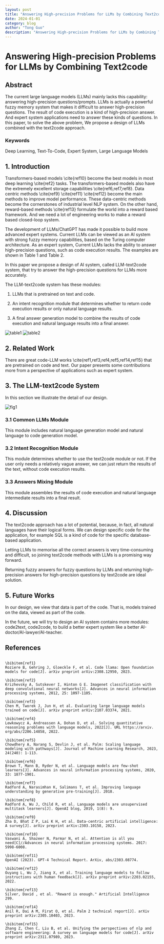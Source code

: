 ```yaml
---
layout: post
title: "Answering High-precision Problems for LLMs by Combining Text2code"
date: 2024-01-01
category: blog
author: "Tong Guo"
description: "Answering High-precision Problems for LLMs by Combining Text2code"
---
```

# Answering High-precision Problems for LLMs by Combining Text2code

## Abstract

The current large language models (LLMs) mainly lacks this capability: answering  high-precision questions/prompts. LLMs is actually a powerful fuzzy memory system that makes it difficult to answer high-precision questions. The result of code execution is a kind of high-precision answer. And expert system applications need to answer these kinds of questions. In this paper, to solve the above problem, We propose a design of LLMs combined with the text2code approach.

### Keywords
Deep Learning, Text-To-Code, Expert System, Large Language Models

## 1. Introduction


Transformers-based models \cite{ref10} become the best models in most deep learning \cite{ref2} tasks. The transformers-based models also have the extremely excellent storage capabilities \cite{ref6,ref7,ref8}. Data centric methods \cite{ref9} \cite{ref11} \cite{ref12} become the main methods to improve model performance. These data-centric methods become the cornerstones of industrial level NLP system. On the other hand, reward-based methods \cite{ref13} formulate the world into a reward based framework. And we need a lot of engineering works to make a reward based closed-loop system.


The development of LLMs/ChatGPT has made it possible to build more advanced expert systems. Current LLMs can be viewed as an AI system with strong fuzzy memory capabilities, based on the Turing computer architecture. As an expert system, Current LLMs lacks the ability to answer high-precision questions, such as code execution results. The examples are shown in Table 1 and Table 2.

In this paper we propose a design of AI system, called LLM-text2code system, that try to answer the high-precision questions for LLMs more accurately.

The LLM-text2code system has these modules:

1) LLMs that is pretrained on text and code.

2) An intent recognition module that determines whether to return code execution results or only natural language results.

3) A final answer generation model to combine the results of code execution and natural language results into a final answer.

![table1](/assets/png/text2code/table1.png)
![table2](/assets/png/text2code/table2.png)

## 2. Related Work

There are great code-LLM works \cite{ref1,ref3,ref4,ref5,ref14,ref15} that are pretrained on code and text. Our paper presents some contributions more from a perspective of applications such as expert system.

## 3. The LLM-text2code System
In this section we illustrate the detail of our design.

![fig1](/assets/png/text2code/fig1.png)

### 3.1 Common LLMs Module
This module includes natural language generation model and natural language to code generation model.

### 3.2 Intent Recognition Module
This module determines whether to use the text2code module or not. If the user only needs a relatively vague answer, we can just return the results of the text, without code execution results.

### 3.3 Answers Mixing Module
This module assembles the results of code execution and natural language intermediate results into a final result.

## 4. Discussion
The text2code approach has a lot of potential, because, in fact, all natural languages have their logical forms. We can design specific code for the application, for example SQL is a kind of code for the specific database-based application.

Letting LLMs to memorise all the correct answers is very time-consuming and difficult, so joining text2code methods with LLMs is a promising way forward.

Returning fuzzy answers for fuzzy questions by LLMs and returning high-precision answers for high-precision questions by text2code are ideal solution.

## 5. Future Works
In our design, we view that data is part of the code. That is, models trained on the data, viewed as part of the code.

In the future, we will try to design an AI system contains more modules: code2text, code2code, to build a better expert system like a better AI-doctor/AI-lawyer/AI-teacher.

## References

```

\bibitem{ref1}
Roziere B, Gehring J, Gloeckle F, et al. Code llama: Open foundation models for code[J]. arXiv preprint arXiv:2308.12950, 2023.

\bibitem{ref2}
Krizhevsky A, Sutskever I, Hinton G E. Imagenet classification with deep convolutional neural networks[J]. Advances in neural information processing systems, 2012, 25: 1097-1105.

\bibitem{ref3}
Chen M, Tworek J, Jun H, et al. Evaluating large language models trained on code[J]. arXiv preprint arXiv:2107.03374, 2021.

\bibitem{ref4}
Lewkowycz A, Andreassen A, Dohan D, et al. Solving quantitative reasoning problems with language models, 2022[J]. URL https://arxiv. org/abs/2206.14858, 2022.

\bibitem{ref5}
Chowdhery A, Narang S, Devlin J, et al. Palm: Scaling language modeling with pathways[J]. Journal of Machine Learning Research, 2023, 24(240): 1-113.

\bibitem{ref6}
Brown T, Mann B, Ryder N, et al. Language models are few-shot learners[J]. Advances in neural information processing systems, 2020, 33: 1877-1901.

\bibitem{ref7}
Radford A, Narasimhan K, Salimans T, et al. Improving language understanding by generative pre-training[J]. 2018.

\bibitem{ref8}
Radford A, Wu J, Child R, et al. Language models are unsupervised multitask learners[J]. OpenAI blog, 2019, 1(8): 9.

\bibitem{ref9}
Zha D, Bhat Z P, Lai K H, et al. Data-centric artificial intelligence: A survey[J]. arXiv preprint arXiv:2303.10158, 2023.

\bibitem{ref10}
Vaswani A, Shazeer N, Parmar N, et al. Attention is all you need[C]//Advances in neural information processing systems. 2017: 5998-6008.

\bibitem{ref11}
OpenAI (2023). GPT-4 Technical Report. ArXiv, abs/2303.08774.

\bibitem{ref12}
Ouyang L, Wu J, Jiang X, et al. Training language models to follow instructions with human feedback[J]. arXiv preprint arXiv:2203.02155, 2022.

\bibitem{ref13}
Silver, David , et al. "Reward is enough." Artificial Intelligence 299.

\bibitem{ref14}
Anil R, Dai A M, Firat O, et al. Palm 2 technical report[J]. arXiv preprint arXiv:2305.10403, 2023.

\bibitem{ref15}
Zhang Z, Chen C, Liu B, et al. Unifying the perspectives of nlp and software engineering: A survey on language models for code[J]. arXiv preprint arXiv:2311.07989, 2023.


```

 
